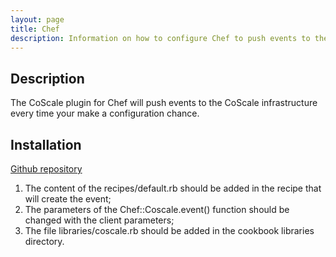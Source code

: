 ```yaml
---
layout: page
title: Chef
description: Information on how to configure Chef to push events to the CoScale platform.
---
```

## Description
The CoScale plugin for Chef will push events to the CoScale infrastructure every time your make a configuration chance.

## Installation
<a href="https://github.com/CoScale/coscale-chef-plugin" target="_blank" class="btn btn-large btn-info"><i class="fa fa-3x fa-fw fa-github-square"></i> Github repository</a>

1. The content of the recipes/default.rb should be added in the recipe that will create the event;
2. The parameters of the Chef::Coscale.event() function should be changed with the client parameters;
3. The file libraries/coscale.rb should be added in the cookbook libraries directory.
